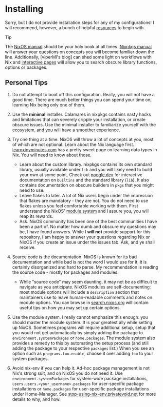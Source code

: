 # Installing

[resources]: https://github.com/notAShelf/nyx?tab=readme-ov-file#cool-resources
[interactive pages]: https://github.com/notAShelf/nyx?tab=readme-ov-file#interactive-pages
[NixOS manual]: https://nixos.org/manual/nixos/stable
[Nixpkgs manual]: https://nixos.org/manual/nixpkgs/stable/
[@viperML's blog]: https://ayats.org/

Sorry, but I do not provide installation steps for any of my configurations! I
will recommend, however, a bunch of helpful [resources] to begin with.

<!-- deno-fmt-ignore-start -->

> [!TIP]
> The [NixOS manual] should be your holy book at all times. [Nixpkgs manual]
> will answer your questions on concepts you will become familiar down the line.
> Additionally, [viperMl's blog] can shed some light on workflows with Nix and
> [interactive pages] will allow you to search obscure library functions,
> options or packages.

<!-- deno-fmt-ignore-end -->

## Personal Tips

[learnxinyminutes.com]: https://learnxinyminutes.com/docs/nix
[noogle.dev]: https://noogle.dev
[module system]: https://nixos.org/manual/nixos/stable/#sec-writing-modules
[search.nixos.org]: https://search.nixos.org
[stop-using-nix-env.privatevoid.net]: https://stop-using-nix-env.privatevoid.net/

1. Do not attempt to boot off this configuration. Really, you will not have a
   good time. There are much better things you can spend your time on, learning
   Nix being only one of them.

2. Use the **minimal** installer. Calamares in nixpkgs contains nasty hacks and
   limitations that can severely cripple your installation, or create obscure
   issues. Use the minimal installer to familiarize yourself with the ecosystem,
   and you will have a smoother experience.

3. Try one thing at a time. NixOS will throw a lot of concepts at you, most of
   which are not optional. Learn about the Nix language first.
   [learnxinyminutes.com] has a pretty sweet page on learning data types in Nix.
   You will need to know about those.

   - Learn about the custom library. nixpkgs contains its own standard library,
     usually available under `lib` and you will likely need to build your own at
     some point. Check out [noogle.dev] for interactive documentation on
     `builtins` and the standard library (`lib`). It also contains documentation
     on obscure builders in `pkgs` that you might need to use.
   - Leave flakes to later. A lot of Nix users begin under the impression that
     flakes are mandatory - they are not. You do not need to use flakes unless
     you feel comfortable working with them. First understand the NixOS'
     [module system] and I assure you, you will reap its rewards.
   - Ask. NixOS community has been one of the best communities I have been a
     part of. No matter how dumb and obscure my questions may be, I have found
     answers. While I **will not** provide support for this repository, I am
     happy to answer your questions regarding Nix or NixOS if you create an
     issue under the issues tab. Ask, and ye shall receive.

4. Source code is the documentation. NixOS is known for its bad documentation
   and while bad is not the word I would use for it, it is certainly
   disorganized and hard to parse. My recommendation is reading the source
   code - mostly for packages and modules.

   - While "source code" may seem daunting, it may not be as difficult to
     navigate as you anticipate. NixOS modules are self-documenting: most module
     options will include a `description` section that maintainers use to leave
     human-readable comments and notes on module options. You can browse in
     [search.nixos.org] will contain useful tips on how you may set up certain
     options.

5. Use the module system. I really cannot emphasize this enough: you should
   master the module system. It is your greatest ally while setting up NixOS.
   Sometimes programs will require additional setup, setup that you would not
   get automatically by simply adding the package to
   `environment.systemPackages` or `home.packages`. The module system also
   provides a remedy to this by automating the setup process (and still adding
   the package to your respective `packages` list.) When you see an option such
   as `programs.foo.enable`, choose it over adding `foo` to your system
   packages.

6. Avoid nix-env if you can help it. Ad-hoc package management is not Nix's
   strong suit, and on NixOS you do not need it. Use
   `environment.systemPackages` for system-wide package installations,
   `users.users.<your_username>.packages` for user-specific package
   installations or `home.packages` for user-specific package installations
   under Home-Manager. See [stop-using-nix-env.privatevoid.net] for more details
   to why, and how.
